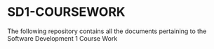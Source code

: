 # SD1-COURSEWORK
The following repository contains all the documents pertaining to the Software Development 1 Course Work

